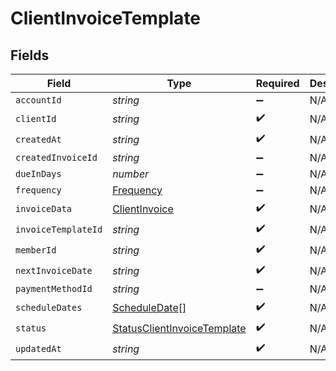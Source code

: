 # ClientInvoiceTemplate


## Fields

| Field                                                                             | Type                                                                              | Required                                                                          | Description                                                                       |
| --------------------------------------------------------------------------------- | --------------------------------------------------------------------------------- | --------------------------------------------------------------------------------- | --------------------------------------------------------------------------------- |
| `accountId`                                                                       | *string*                                                                          | :heavy_minus_sign:                                                                | N/A                                                                               |
| `clientId`                                                                        | *string*                                                                          | :heavy_check_mark:                                                                | N/A                                                                               |
| `createdAt`                                                                       | *string*                                                                          | :heavy_check_mark:                                                                | N/A                                                                               |
| `createdInvoiceId`                                                                | *string*                                                                          | :heavy_minus_sign:                                                                | N/A                                                                               |
| `dueInDays`                                                                       | *number*                                                                          | :heavy_minus_sign:                                                                | N/A                                                                               |
| `frequency`                                                                       | [Frequency](../../models/shared/frequency.md)                                     | :heavy_minus_sign:                                                                | N/A                                                                               |
| `invoiceData`                                                                     | [ClientInvoice](../../models/shared/clientinvoice.md)                             | :heavy_check_mark:                                                                | N/A                                                                               |
| `invoiceTemplateId`                                                               | *string*                                                                          | :heavy_check_mark:                                                                | N/A                                                                               |
| `memberId`                                                                        | *string*                                                                          | :heavy_check_mark:                                                                | N/A                                                                               |
| `nextInvoiceDate`                                                                 | *string*                                                                          | :heavy_check_mark:                                                                | N/A                                                                               |
| `paymentMethodId`                                                                 | *string*                                                                          | :heavy_minus_sign:                                                                | N/A                                                                               |
| `scheduleDates`                                                                   | [ScheduleDate](../../models/shared/scheduledate.md)[]                             | :heavy_check_mark:                                                                | N/A                                                                               |
| `status`                                                                          | [StatusClientInvoiceTemplate](../../models/shared/statusclientinvoicetemplate.md) | :heavy_check_mark:                                                                | N/A                                                                               |
| `updatedAt`                                                                       | *string*                                                                          | :heavy_check_mark:                                                                | N/A                                                                               |